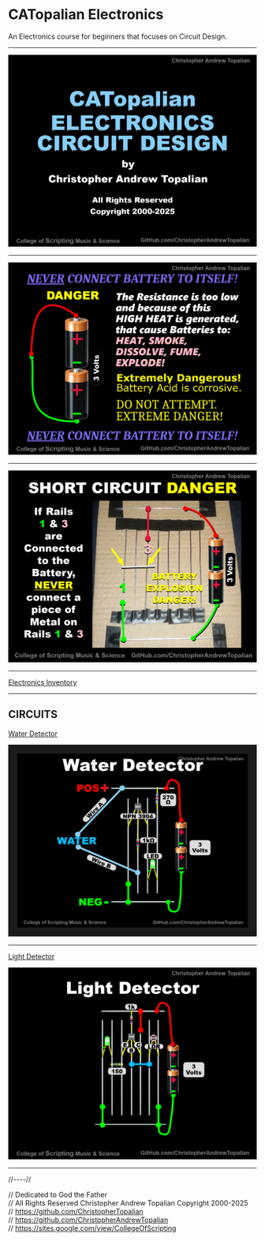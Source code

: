 # CATopalian Electronics
An Electronics course for beginners that focuses on Circuit Design.

---

![Title](src/title/title.png)

---

![Never Connect a Battery to Itself](src/warnings/never_connect_battery_to_itself_without_a_load.png)

---

![short_circuit_danger_homemade_breadboard](src/warnings/short_circuit_danger_homemade_breadboard.png)

---

[Electronics Inventory](src/electronics_inventory/electronics_inventory.md)

---

## CIRCUITS

[Water Detector](src/circuits/water_detector/water_detector.md)  

![Water Detector](src/circuits/water_detector/textures/water_detector_a.png)

---

[Light Detector](src/circuits/light_detector/light_detector.md)

![Light Detector](src/circuits/light_detector/textures/light_detector_circuit_a.png)

---

//----//

// Dedicated to God the Father  
// All Rights Reserved Christopher Andrew Topalian Copyright 2000-2025  
// https://github.com/ChristopherTopalian  
// https://github.com/ChristopherAndrewTopalian  
// https://sites.google.com/view/CollegeOfScripting

